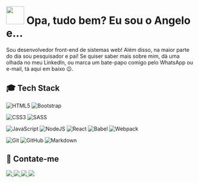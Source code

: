 <h1>
  <img src="https://blog.joypixels.com/content/images/2019/06/waving_hand_sign_1024.gif" width="48" />
  Opa, tudo bem? Eu sou o Angelo e...
</h1>

Sou desenvolvedor front-end de sistemas web! Além disso, na maior parte do dia sou pesquisador e pai! Se quiser saber mais sobre mim, dá uma olhada no meu LinkedIn, ou marca um bate-papo comigo pelo WhatsApp ou e-mail, tá aqui em baixo :wink:.

## :mortar_board: Tech Stack

![HTML5](https://img.shields.io/badge/html5-%23E34F26.svg?style=for-the-badge&logo=html5&logoColor=white)
![Bootstrap](https://img.shields.io/badge/bootstrap-%23563D7C.svg?style=for-the-badge&logo=bootstrap&logoColor=white)

![CSS3](https://img.shields.io/badge/css3-%231572B6.svg?style=for-the-badge&logo=css3&logoColor=white)
![SASS](https://img.shields.io/badge/SASS-hotpink.svg?style=for-the-badge&logo=SASS&logoColor=white)

![JavaScript](https://img.shields.io/badge/javascript-%23F7DF1E.svg?style=for-the-badge&logo=javascript&logoColor=%23323330)
![NodeJS](https://img.shields.io/badge/node.js-6DA55F?style=for-the-badge&logo=node.js&logoColor=white)
![React](https://img.shields.io/badge/react-%2320232a.svg?style=for-the-badge&logo=react&logoColor=%2361DAFB)
![Babel](https://img.shields.io/badge/Babel-F9DC3e?style=for-the-badge&logo=babel&logoColor=black)
![Webpack](https://img.shields.io/badge/webpack-%238DD6F9.svg?style=for-the-badge&logo=webpack&logoColor=black)

![Git](https://img.shields.io/badge/git-%23F05033.svg?style=for-the-badge&logo=git&logoColor=white)
![GitHub](https://img.shields.io/badge/github-%23121011.svg?style=for-the-badge&logo=github&logoColor=white)
![Markdown](https://img.shields.io/badge/markdown-%23000000.svg?style=for-the-badge&logo=markdown&logoColor=white)

## :speech_balloon: Contate-me

<a target="_blank" href="https://linkedin.com/in/angelo-silva-goncalves">
  <img src="https://img.shields.io/badge/linkedin-%230077B5.svg?style=for-the-badge&logo=linkedin&logoColor=white" />
</a>

<a target="_blank" href="mailto:angelosilva.goncalves@outlook.com.br">
  <img src="https://img.shields.io/badge/Outlook-white?style=for-the-badge&logo=microsoft-outlook&logoColor=0078D4" />
</a>

<a target="_blank" href="https://t.me/angelo_sigo">
  <img src="https://img.shields.io/badge/Telegram-2CA5E0?style=for-the-badge&logo=telegram&logoColor=white" />
</a>

<a target="_blank" href="https://api.whatsapp.com/send?phone=55211989660581">
  <img src="https://img.shields.io/badge/WhatsApp-25D366?style=for-the-badge&logo=whatsapp&logoColor=white" />
</a>
